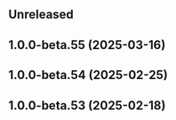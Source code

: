 ## Unreleased

## 1.0.0-beta.55 (2025-03-16)

## 1.0.0-beta.54 (2025-02-25)

## 1.0.0-beta.53 (2025-02-18)
